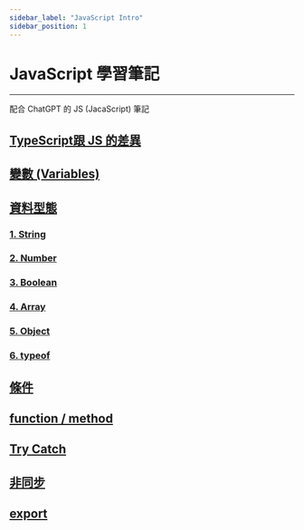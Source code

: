 ```yaml
---
sidebar_label: "JavaScript Intro"
sidebar_position: 1
---
```



# JavaScript 學習筆記

---

配合 ChatGPT 的 JS (JacaScript) 筆記

## [TypeScript跟 JS 的差異](/my-note/docs/JavaScript/JSNote2)

## [變數 (Variables)](/my-note/docs/JavaScript/JSNote3)

## [資料型態](/my-note/docs/JavaScript/JSNote4)

### [1. String](/my-note/docs/JavaScript/types/JSNote5)

### [2. Number](/my-note/docs/JavaScript/types/JSNote6)

### [3. Boolean](/my-note/docs/JavaScript/types/JSNote7)

### [4. Array](/my-note/docs/JavaScript/types/JSNote8)

### [5. Object](/my-note/docs/JavaScript/types/JSNote9)

### [6. typeof](/my-note/docs/JavaScript/types/JSNote10)

## [條件](/my-note/docs/JavaScript/JSNote11)

## [function / method](/my-note/docs/JavaScript/JSNote12)

## [Try Catch](/my-note/docs/JavaScript/JSNote14)

## [非同步](/my-note/docs/JavaScript/JSNote15)

## [export](/my-note/docs/JavaScript/JSNote13)